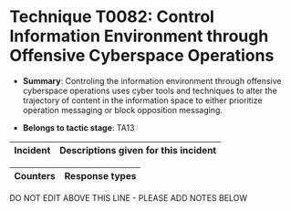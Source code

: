 # Technique T0082: Control Information Environment through Offensive Cyberspace Operations

* **Summary**: Controling the information environment through offensive cyberspace operations uses cyber tools and techniques to alter the trajectory of  content in the information space to either prioritize operation messaging or block opposition  messaging.

* **Belongs to tactic stage**: TA13


| Incident | Descriptions given for this incident |
| -------- | -------------------- |



| Counters | Response types |
| -------- | -------------- |


DO NOT EDIT ABOVE THIS LINE - PLEASE ADD NOTES BELOW